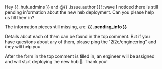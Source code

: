 Hey {{ .hub_admins }} and @{{ .issue_author }}! :wave
I noticed there is still pending information about the new hub deployment.
Can you please help us fill them in?

The information pieces still missing, are: **{{ .pending_info }}**

Details about each of them can be found in the top comment. But if you have questions about any of them, please ping the "2i2c/engineering" and they will help you.

After the form in the top comment is filled in, an engineer will be assigned and will start deploying the new hub 🚀. Thank you!
